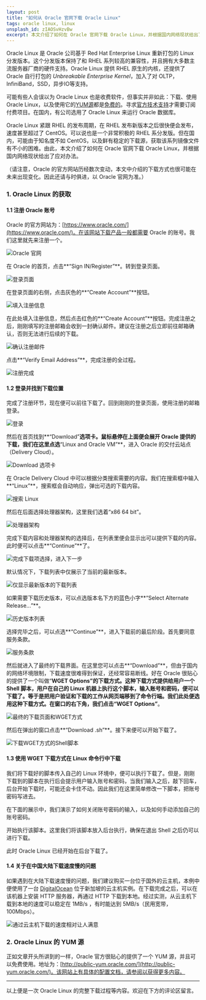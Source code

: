 ```yaml
---
layout: post
title: "如何从 Oracle 官网下载 Oracle Linux"
tags: oracle linux, linux
unsplash_id: zIAOSvHzvBw
excerpt: 本文介绍了如何在 Oracle 官网下载 Oracle Linux，并根据国内网络现状给出了应对办法。
---
```


Oracle Linux 是 Oracle 公司基于 Red Hat Enterprise Linux 重新打包的 Linux 分发版本。这个分发版本保持了和 RHEL 系列较高的兼容性，并且拥有大多数主流服务器厂商的硬件支持。Oracle Linux 提供 RHEL 原生的内核，还提供了 Oracle 自行打包的 *Unbreakable Enterprise Kernel*，加入了对 OLTP，InfiniBand，SSD，异步IO等支持。

可能有些人会误以为 Oracle Linux 也是收费软件，但事实并非如此：下载、使用 Oracle Linux，以及使用它的[YUM源](http://public-yum.oracle.com)都是[免费的](http://www.oracle.com/us/technologies/linux/competitive-335546.html)。寻求[官方技术支持](http://www.oracle.com/us/technologies/027617.pdf)才需要订阅付费项目。在国内，有公司选用了 Oracle Linux 来运行 Oracle 数据库。

Oracle Linux 紧跟 RHEL 的发布周期，在 RHEL 发布新版本之后很快便会发布，速度甚至超过了 CentOS。可以说也是一个非常积极的 RHEL 系分发版。但在国内，可能由于知名度不如 CentOS，以及鲜有稳定的下载源，获取该系列镜像文件有不小的困难。由此，本文介绍了如何在 Oracle 官网下载 Oracle Linux，并根据国内网络现状给出了应对办法。

（请注意，Oracle 的官方网站历经数次变动，本文中介绍的下载方式也很可能在未来出现变化。因此还请与时俱进，以 Oracle 官网为准。）

### 1. Oracle Linux 的获取

#### 1.1 注册 Oracle 账号

Oracle 的官方网站为：[https://www.oracle.com/](https://www.oracle.com/)。在该网站下载产品一般都需要 Oracle 的账号。我们这里就先来注册一个。

![Oracle 官网](https://i.imgur.com/FgpHhwA.png)

在 Oracle 的首页，点击**“Sign IN/Register”**。转到登录页面。

![登录页面](https://i.imgur.com/ajmeMgb.png)

在登录页面的右侧，点击灰色的**“Create Account”**按钮。

![填入注册信息](https://i.imgur.com/77iNMWQ.png)

在此处填入注册信息，然后点击红色的**“Create Account”**按钮。完成注册之后，刚刚填写的注册邮箱会收到一封确认邮件。建议在注册之后立即前往邮箱确认，否则无法进行后续的下载。

![确认注册邮件](https://i.imgur.com/Yu8Vinq.png)

点击**“Verify Email Address”**，完成注册的全过程。

![注册完成](https://i.imgur.com/R9d7LkM.png)

#### 1.2 登录并找到下载位置

完成了注册环节，现在便可以前往下载了。回到刚刚的登录页面，使用注册的邮箱登录。

![登录](https://i.imgur.com/8yVae1V.png)

然后在首页找到**“Download”**选项卡。鼠标悬停在上面便会展开 Oracle 提供的下载，我们在这里点选**“Linux and Oracle VM”**，进入 Oracle 的交付云站点（Delivery Cloud）。

![Download 选项卡](https://i.imgur.com/S8wlK1P.png)

在 Oracle Delivery Cloud 中可以根据分类搜索需要的内容。我们在搜索框中输入**“Linux”**，搜索框会自动响应，弹出可选的下载内容。

![搜索 Linux](https://i.imgur.com/7sFwvWx.png)

然后在后面选择处理器架构，这里我们选着“x86 64 bit”。

![处理器架构](https://i.imgur.com/MksaM5Tr.png)

完成下载内容和处理器架构的选择后，在列表里便会显示出可以提供下载的内容。此时便可以点击**“Continue”**了。

![完成下载项选择，进入下一步](https://i.imgur.com/rAP6Lee.png)

默认情况下，下载列表中仅展示了当前的最新版本。

![仅显示最新版本的下载列表](https://i.imgur.com/tyQynsN.png)

如果需要下载历史版本，可以点选版本名下方的蓝色小字**“Select Alternate Release...”**。

![历史版本列表](https://i.imgur.com/E3jRkhe.png)

选择完毕之后，可以点选**“Continue”**，进入下载前的最后阶段。首先要同意服务条款。

![服务条款](https://i.imgur.com/PLghYUP.png)

然后就进入了最终的下载界面。在这里您可以点击**“Download”**，但由于国内的网络环境限制，下载速度很难得到保证，还经常容易断线。好在 Oracle 很贴心的提供了一个叫做“**WGET Options”**的下载方式。这种下载方式提供给用户一个 Shell 脚本，用户在自己的 Linux 机器上执行这个脚本，输入账号和密码，便可以下载了。等于是把用户验证和下载的工作从网页端移到了命令行端。我们此处便选用这种下载方式。在窗口的右下角，我们点击**“WGET Options”**。

![最终的下载页面和WGET方式](https://i.imgur.com/8SF4Fv5.png)

然后在弹出的窗口点击**“Download .sh”**。接下来便可以开始下载了。

![下载WGET方式的Shell脚本](https://i.imgur.com/hxY5hPo.png)

#### 1.3 使用 WGET 下载方式在 Linux 命令行中下载

我们将下载好的脚本传入自己的 Linux 环境中，便可以执行下载了。但是，刚刚下载到的脚本在执行后会提示用户输入账号和密码，当我们输入之后，敲下回车，后台开始下载时，可能还会卡住不动。因此我们在这里简单修改一下脚本，把账号密码写进去。

在下面的展示中，我们演示了如何关闭账号密码的输入，以及如何手动添加自己的账号密码。

<script type="text/javascript" src="https://asciinema.org/a/0k5tpa0c7jmq3o3ghrxmjo2df.js" id="asciicast-0k5tpa0c7jmq3o3ghrxmjo2df" async></script>

开始执行该脚本。这里我们将该脚本放入后台执行，确保在退出 Shell 之后仍可以进行下载。

<script type="text/javascript" src="https://asciinema.org/a/cn1o2e9tn2q85kq4ajavvvarb.js" id="asciicast-cn1o2e9tn2q85kq4ajavvvarb" async></script>

此时 Oracle Linux 已经开始在后台下载了。

#### 1.4 关于在中国大陆下载速度慢的问题

如果遇到在大陆下载速度慢的问题，我们建议购买一台位于国外的云主机，本例中便使用了一台 [DigitalOcean](https://www.digitalocean.com/?refcode=467ce24ba101) 位于新加坡的云主机实例。在下载完成之后，可以在该机器上安装 HTTP 服务器，再通过 HTTP 下载到本地。经过实测，从云主机下载到本地的速度可以稳定在 1MB/s ，有时能达到 5MB/s（民用宽带，100Mbps）。

![通过云主机下载的速度相对让人满意](https://i.imgur.com/OqBrqKK.png)

### 2. Oracle Linux 的 YUM 源

正如文章开头所讲到的一样，Oracle 官方很贴心的提供了一个 YUM 源，并且可以免费使用。地址为：[http://public-yum.oracle.com/](http://public-yum.oracle.com/)。该网站上有具体的配置文档，请参阅以获得更多内容。


---

以上便是一次 Oracle Linux 的完整下载过程等内容。欢迎在下方的评论区留言。
